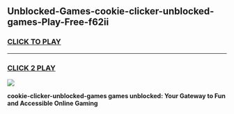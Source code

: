 
## Unblocked-Games-cookie-clicker-unblocked-games-Play-Free-f62ii
<h3>
<a href="https://premium76.site?title=cookie-clicker-unblocked-games&ref=20M">CLICK TO PLAY</a></h3>
<hr>

<h3>
<a href="https://premium76.site?title=cookie-clicker-unblocked-games&ref=20M">CLICK 2 PLAY</a>
  
</h3>

<a href="https://premium76.site?title=cookie-clicker-unblocked-games&ref=19M"><img src="https://clearcache.store/games.png"></a>


**cookie-clicker-unblocked-games games unblocked: Your Gateway to Fun and Accessible Online Gaming**

